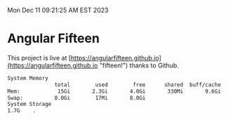 Mon Dec 11 09:21:25 AM EST 2023

# Angular Fifteen


This project is live at [https://angularfifteen.github.io](https://angularfifteen.github.io "fifteen!") thanks to Github.

```bash
System Memory
               total        used        free      shared  buff/cache   available
Mem:            15Gi       2.3Gi       4.0Gi       330Mi       9.6Gi        12Gi
Swap:          8.0Gi        17Mi       8.0Gi
System Storage
1.7G	.
```
```bash
